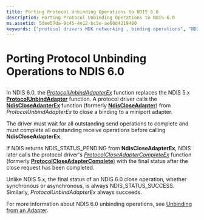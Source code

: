 ```yaml
---
title: Porting Protocol Unbinding Operations to NDIS 6.0
description: Porting Protocol Unbinding Operations to NDIS 6.0
ms.assetid: 5dee57da-9c45-4e12-bc5e-ae60d4219480
keywords: ["protocol drivers WDK networking , binding operations", "NDIS protocol drivers WDK , binding operations", "protocol bindings WDK networking", "binding operations WDK networking", "porting protocol drivers WDK networking , unbinding operations"]
---
```


# Porting Protocol Unbinding Operations to NDIS 6.0


## <a href="" id="ddk-porting-protocol-unbinding-operations-to-ndis-6-0-nd"></a>


In NDIS 6.0, the [*ProtocolUnbindAdapterEx*](https://msdn.microsoft.com/library/windows/hardware/ff570278) function replaces the NDIS 5.x [**ProtocolUnbindAdapter**](https://msdn.microsoft.com/library/windows/hardware/ff563260) function. A protocol driver calls the [**NdisCloseAdapterEx**](https://msdn.microsoft.com/library/windows/hardware/ff561640) function (formerly [**NdisCloseAdapter**](https://msdn.microsoft.com/library/windows/hardware/ff550904)) from *ProtocolUnbindAdapterEx* to close a binding to a miniport adapter.

The driver must wait for all outstanding send operations to complete and must complete all outstanding receive operations before calling **NdisCloseAdapterEx**.

If NDIS returns NDIS\_STATUS\_PENDING from **NdisCloseAdapterEx**, NDIS later calls the protocol driver's [*ProtocolCloseAdapterCompleteEx*](https://msdn.microsoft.com/library/windows/hardware/ff570236) function (formerly [**ProtocolCloseAdapterComplete**](https://msdn.microsoft.com/library/windows/hardware/ff562502)) with the final status after the close request has been completed.

Unlike NDIS 5.x, the final status of an NDIS 6.0 close operation, whether synchronous or asynchronous, is always NDIS\_STATUS\_SUCCESS. Similarly, *ProtocolUnbindAdapterEx* always succeeds.

For more information about NDIS 6.0 unbinding operations, see [Unbinding from an Adapter](unbinding-from-an-adapter.md).

 

 





